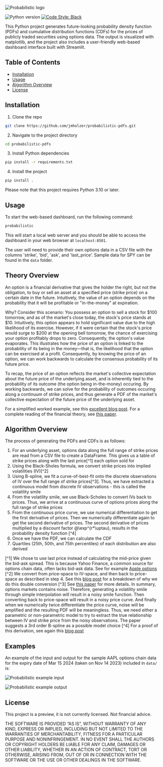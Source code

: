 ![Probabilistic logo](probabilistic/dashboard/resources/logo.png)

![Python version](https://img.shields.io/badge/python-3.10-blue.svg)
[![Code Style: Black](https://img.shields.io/badge/code%20style-black-black.svg)](https://github.com/ambv/black)

This Python project generates future-looking probability density function (PDFs) and cumulative distribution functions (CDFs) for the prices of publicly traded securities using options data. The output is visualized with matplotlib, and the project also includes a user-friendly web-based dashboard interface built with Streamlit.

## Table of Contents

- [Installation](#installation)
- [Usage](#usage)
- [Algorithm Overview](#algorithm-overview)
- [License](#license)

## Installation

1. Clone the repo

```bash
git clone https://github.com/jmholzer/probabilistic-pdfs.git
```

2. Navigate to the project directory

```bash
cd probabilistic-pdfs
```

3. Install Python dependencies

```bash
pip install -r requirements.txt
```

4. Install the project

```bash
pip install .
```

Please note that this project requires Python 3.10 or later.

## Usage

To start the web-based dashboard, run the following command:

```bash
probabilistic
```

This will start a local web server and you should be able to access the dashboard in your web browser at `localhost:8501`.

The user will need to provide their own options data in a CSV file with the columns 'strike', 'bid', 'ask', and 'last_price'. Sample data for SPY can be found in the `data` folder.

## Theory Overview

An option is a financial derivative that gives the holder the right, but not the obligation, to buy or sell an asset at a specified price (strike price) on a certain date in the future. Intuitively, the value of an option depends on the probability that it will be profitable or "in-the-money" at expiration. 

Why? Consider this scenario: You possess an option to sell a stock for $100 tomorrow, and as of the market's close today, the stock's price stands at $10. Intuitively, this option appears to hold significant value due to the high likelihood of its exercise. However, if it were certain that the stock's price would surge to $200 at the opening bell tomorrow, the chance of exercising your option profitably drops to zero. Consequently, the option's value evaporates. This illustrates how the price of an option is linked to the probability of its being in the money—that is, the likelihood that the option can be exercised at a profit. Consequently, by knowing the price of an option, we can work backwards to calculate the consensus probability of its future price. 

To recap, the price of an option reflects the market's collective expectation about the future price of the underlying asset, and is inherently tied to the probability of its outcome (the option being in-the-money) occuring. 
By working backwards, we can solve for the probability of outcomes occuring along a continuum of strike prices, and thus generate a PDF of the market's collective expectation of the future price of the underlying asset. 

For a simplified worked example, see this [excellent blog post](https://reasonabledeviations.com/2020/10/10/option-implied-pdfs-2/).
For a complete reading of the financial theory, see [this paper](https://www.bankofengland.co.uk/-/media/boe/files/quarterly-bulletin/2000/recent-developments-in-extracting-information-from-options-markets.pdf?la=en&hash=8D29F2572E08B9F2B541C04102DE181C791DB870).

## Algorithm Overview

The process of generating the PDFs and CDFs is as follows:

1. For an underlying asset, options data along the full range of strike prices are read from a CSV file to create a DataFrame. This gives us a table of strike prices along with the last price[^1] each option sold for
2. Using the Black-Sholes formula, we convert strike prices into implied volatilities (IV)[^2]
3. Using B-spline, we fit a curve-of-best-fit onto the discrete observations of IV over the full range of strike prices[^3]. Thus, we have extracted a continuous model from discrete IV observations - this is called the volatility smile
4. From the volatility smile, we use Black-Scholes to convert IVs back to prices. Thus, we arrive at a continuous curve of options prices along the full range of strike prices
5. From the continuous price curve, we use numerical differentiation to get the first derivative of prices. Then we numerically differentiate again to get the second derivative of prices. The second derivative of prices multiplied by a discount factor @\exp^{r*\uptau}, results in the probability density function [^4]
6. Once we have the PDF, we can calculate the CDF
7. Quartiles (25th, 50th, and 75th percentiles) of each distribution are also derived

[^1] We chose to use last price instead of calculating the mid-price given the bid-ask spread. This is because Yahoo Finance, a common source for options chain data, often lacks bid-ask data. See for example [Apple options](https://finance.yahoo.com/quote/AAPL/options/)
[^2] We convert from price-space to IV-space, and then back to price-space as described in step 4. See this [blog post](https://reasonabledeviations.com/2020/10/10/option-implied-pdfs-2/) for a breakdown of why we do this double conversion
[^3] See [this paper](https://edoc.hu-berlin.de/bitstream/handle/18452/14708/zeng.pdf?sequence=1&isAllowed=y) for more details. In summary, options markets contains noise. Therefore, generating a volatility smile through simple interpolation will result in a noisy smile function. Then converting back to price-space will result in a noisy price curve. And finally when we numerically twice differentiate the price curve, noise will be amplified and the resulting PDF will be meaningless. Thus, we need either a parametric or non-parametric model to try to extract the true relationship between IV and strike price from the noisy observations. The paper suggests a 3rd order B-spline as a possible model choice
[^4] For a proof of this derivation, see again this [blog post](https://reasonabledeviations.com/2020/10/10/option-implied-pdfs-2/)

## Examples

An example of the input and output for the sample AAPL options chain data for the expiry date of Mar 15 2024 (taken on Nov 14 2023)  included in `data/` is:

![Probabilistic example input](.meta/images/probabilistic_example_input.png)

![Probabilistic example output](.meta/images/probabilistic_example_output.png)

## License

This project is a preview, it is not currently licensed. Not financial advice.

THE SOFTWARE IS PROVIDED “AS IS”, WITHOUT WARRANTY OF ANY KIND, EXPRESS OR IMPLIED, INCLUDING BUT NOT LIMITED TO THE WARRANTIES OF MERCHANTABILITY, FITNESS FOR A PARTICULAR PURPOSE AND NONINFRINGEMENT. IN NO EVENT SHALL THE AUTHORS OR COPYRIGHT HOLDERS BE LIABLE FOR ANY CLAIM, DAMAGES OR OTHER LIABILITY, WHETHER IN AN ACTION OF CONTRACT, TORT OR OTHERWISE, ARISING FROM, OUT OF OR IN CONNECTION WITH THE SOFTWARE OR THE USE OR OTHER DEALINGS IN THE SOFTWARE.
